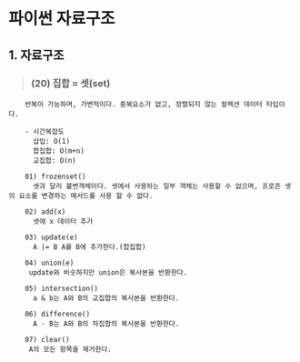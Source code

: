 # 파이썬 자료구조 

## 1. 자료구조
>   ### (20) 집합 = 셋(set)
        반복이 가능하며, 가변적이다. 중복요소가 없고, 정렬되지 않는 컬렉션 데이터 타입이다. 

        - 시간복잡도
          삽입: O(1)
          합집합: O(m+n)
          교집합: O(n)

        01) frozenset()
          셋과 달리 불변객체이다. 셋에서 사용하는 일부 객체는 사용할 수 없으며, 프로즌 셋의 요소를 변경하는 메서드를 사용 할 수 없다.
        
        02) add(x)
          셋에 x 데이터 추가

        03) update(e)
          A |= B A를 B에 추가한다.(합집합)

        04) union(e)
         update와 비슷하지만 union은 복사본을 반환한다.

        05) intersection()
          a & b는 A와 B의 교집합의 복사본을 반환한다.

        06) difference()
          A - B는 A와 B의 차집합의 복사본을 반환한다.

        07) clear()
         A의 모든 항목을 제거한다.